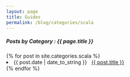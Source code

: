 ```yaml
---
layout: page
title: Guides
permalink: /blog/categories/scala
---
```

 
<h5> Posts by Category : {{ page.title }} </h5>

<div class="card">
{% for post in site.categories.scala %}
 <li class="category-posts"><span>{{ post.date | date_to_string }}</span> &nbsp; <a href="{{ post.url }}">{{ post.title }}</a></li>
{% endfor %}
</div>